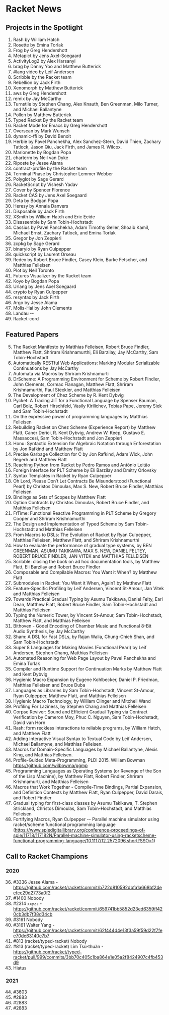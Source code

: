 # Racket News

## Projects in the Spotlight

1. Rash by William Hatch
2. Rosette by Emina Torlak
3. Frog by Greg Hendershott
4. Metapict by Jens Axel-Soegaard
5. ActivityLog2 by Alex Harsanyi
6. brag by Danny Yoo and Matthew Butterick
7. #lang video by Leif Andersen
8. Scribble by the Racket team
9. Rebellion by Jack Firth
10. Xenomorph by Matthew Butterick
11. aws by Greg Hendershott
12. remix by Jay McCarthy
13. Turnstile by Stephen Chang, Alex Knauth, Ben Greenman, Milo Turner, and Michael Ballantyne
14. Pollen by Matthew Butterick
15. Typed Racket By the Racket team
16. Racket Mode for Emacs by Greg Hendershott
17. Overscan by Mark Wunsch
18. dynamic-ffi by David Benoit
19. Herbie by Pavel Panchekha, Alex Sanchez-Stern, David Thien, Zachary Tatlock, Jason Qiu, Jack Firth, and James R. Wilcox.
20. Marionette by Bogdan Popa
21. charterm by Neil van Dyke
22. Riposte by Jesse Alama
23. contract-profile by the Racket team
24. Terminal Phase by Christopher Lemmer Webber
25. Polyglot by Sage Gerard
26. RacketScript by Vishesh Yadav
27. Cover by Spencer Florence
28. Racket CAS by Jens Axel Soegaard
29. Deta by Bodgan Popa
30. Heresy by Annaia Danvers
31. Disposable by Jack Firth
32. XSmith by William Hatch and Eric Eeide
33. Disassemble by Sam Tobin-Hochstadt
34. Cassius by Pavel Panchekha, Adam Timothy Geller, Shoaib Kamil, Michael Ernst, Zachary Tatlock, and Emina Torlak
35. Gregor by Jon Zeppieri
36. zcpkg by Sage Gerard
37. binaryio by Ryan Culpepper
38. quickscript by Laurent Orseau
39. Redex by Robert Bruce Findler, Casey Klein, Burke Fetscher, and Matthias Felleisen
40. Plot by Neil Toronto
41. Futures Visualizer by the Racket team
42. Koyo by Bogdan Popa
43. Urlang by Jens Axel Soegaard
44. crypto by Ryan Culpepper
45. resyntax by Jack Firth
46. Argo by Jesse Alama
47. Molis-Hai by John Clements
48. Landau
--
49. Racket-cord

## Featured Papers

5. The Racket Manifesto by Matthias Felleisen, Robert Bruce Findler, Matthew Flatt, Shriram Krishnamurthi, Eli Barzilay, Jay McCarthy, Sam Tobin-Hochstadt
6. Automatically RESTful Web Applications: Marking Modular Serializable Continuations by Jay McCarthy
7. Automata via Macros by Shriram Krishnamurti
8. DrScheme: A Programming Environment for Scheme by Robert Findler, John Clements, Cormac Flanagan, Matthew Flatt, Shriram Krishnamurthi, Paul Steckler, and Matthias Felleisen
9. The Development of Chez Scheme by R. Kent Dybvig
10. Pycket: A Tracing JIT for a Functional Language by Spenser Bauman, Carl Bolz, Robert Hirschfeld, Vasily Kirilichev, Tobias Pape, Jeremy Siek and Sam Tobin-Hochstadt
11. On the expressive power of programming languages by Matthias Felleisen
12. Rebuilding Racket on Chez Scheme (Experience Report) by Matthew Flatt, Caner Derici, R. Kent Dybvig, Andrew W. Keep, Gustavo E. Massaccesi, Sam Tobin-Hochstadt and Jon Zeppieri
13. Honu: Syntactic Extension for Algebraic Notation through Enforestation by Jon Rafkind and Matthew Flatt
14. Precise Garbage Collection for C by Jon Rafkind, Adam Wick, John Regerh and Matthew Flatt
15. Reaching Python from Racket by Pedro Ramos and António Leitão
16. Foreign Interface for PLT Scheme by Eli Barzilay and Dmitry Orlovsky
17. Syntax Templates in Racket by Ryan Culpepper
18. Oh Lord, Please Don’t Let Contracts Be Misunderstood (Functional Pearl) by Christos Dimoulas, Max S. New, Robert Bruce Findler, Matthias Felleisen 
19. Bindings as Sets of Scopes by Matthew Flatt
20. Option Contracts by Christos Dimoulas, Robert Bruce Findler, and Matthias Felleisen
21. FrTime: Functional Reactive Programming in PLT Scheme by Gregory Cooper and Shriram Krishnamurthi
22. The Design and Implementation of Typed Scheme by Sam Tobin-Hochstadt and Matthias Felleisen
23. From Macros to DSLs: The Evolution of Racket by Ryan Culpepper, Matthias Felleisen, Matthew Flatt, and Shriram Krishnamurthi
24. How to evaluate the performance of gradual type systems, by BEN GREENMAN, ASUMU TAKIKAWA, MAX S. NEW, DANIEL FELTEY, ROBERT BRUCE FINDLER, JAN VITEK and MATTHIAS FELLEISEN
25. Scribble: closing the book on ad hoc documentation tools, by Matthew Flatt, Eli Barzilay and Robert Bruce Findler
26. Composable and Compilable Macros: You Want it When? by Matthew Flatt
27. Submodules in Racket: You Want it When, Again? by Matthew Flatt
28. Feature-Specific Profiling by Leif Andersen, Vincent St-Amour, Jan Vitek and Matthias Felleisen
29. Towards Practical Gradual Typing by Asumu Takikawa, Daniel Felty, Earl Dean, Matthew Flatt, Robert Bruce Findler, Sam Tobin-Hochstadt and Matthias Felleisen
30. Typing the Numeric Tower, by Vincent St-Amour, Sam Tobin-Hochstadt, Matthew Flatt, and Matthias Felleisen
31. Bithoven - Gödel Encoding of Chamber Music and Functional 8-Bit Audio Synthesis, by Jay McCarthy
32. Sham: A DSL for Fast DSLs, by Rajan Walia, Chung-Chieh Shan, and Sam Tobin-Hochstadt
33. Super 8 Languages for Making Movies (Functional Pearl) by Leif Andersen, Stephen Chang, Matthias Felleisen
34. Automated Reasoning for Web Page Layout by Pavel Panchekha and Emina Torlak
35. Compiler and Runtime Support for Continuation Marks by Matthew Flatt and Kent Dybvig
36. Hygienic Macro Expansion by Eugene Kohlbecker, Daniel P. Friedman, Matthias Felleisen and Bruce Duba
37. Languages as Libraries by Sam Tobin-Hochstadt, Vincent St-Amour, Ryan Culpepper, Matthew Flatt, and Matthias Felleisen
38. Hygienic Macro Technology, by William Clinger and Mitchell Wand
39. Profiling For Laziness, by Stephen Chang and Matthias Felleisen
40. Corpse Reviver: Sound and Efficient Gradual Typing via Contract Verification by Cameron Moy, Phuc C. Nguyen, Sam Tobin-Hochstadt, David van Horn
41. Rash: form reckless interactions to reliable programs, by William Hatch, and Matthew Flatt
42. Adding Interactive Visual Syntax to Textual Code by Leif Andersen, Michael Ballantyne, and Matthias Felleisen.
43. Macros for Domain-Specific Languages by Michael Ballantyne, Alexis King, and Matthias Felleisen.
44. Profile-Guided Meta-Programming, PLDI 2015. William Bowman https://github.com/wilbowma/pgmp
45. Programming Languages as Operating Systems (or Revenge of the Son of the Lisp Machine), by Matthew Flatt, Robert Findler, Shriram Krishnamurti, and Matthias Felleisen
46. Macros that Work Together - Compile-Time Bindings, Partial Expansion, and Definition Contexts by Matthew Flatt, Ryan Culpepper, David Darais, and Robert Findler
47. Gradual typing for first-class classes by Asumu Takikawa, T. Stephen Strickland, Christos Dimoulas, Sam Tobin-Hochstadt, and Matthias Felleisen
48. Fortifying Macros, Ryan Culpepper
-- 
Parallel machine simulator using racket/scheme functional programming language (https://www.spiedigitallibrary.org/conference-proceedings-of-spie/11718/117182N/Parallel-machine-simulator-using-racketscheme-functional-programming-language/10.1117/12.2572096.short?SSO=1)

## Call to Racket Champions

### 2020

36. #3336 Jesse Alama - https://github.com/racket/racket/commit/b722d810592dbfa1a668bf24eefce29d2773a0f2
37. #1400 Nobody
38. #2314 `xxyzz` - https://github.com/racket/racket/commit/659741bb5852d23ed6359ff420cb3db7f38d34cb
39. #3161 Nobody
40. #3161 Walter Yang - https://github.com/racket/racket/commit/62f444d4e13f3a59f59d22f7fee70de63140e7b7
41. #813 (racket/typed-racket) Nobody
42. #813 (racket/typed-racket) Lîm Tsú-thuàn - https://github.com/racket/typed-racket/pull/999/commits/3bb70c405c1ba864e1e05a2f8424907c4fb453d9
43. Hiatus

### 2021

44. #3603
45. #2883
46. #2883
47. #2883
